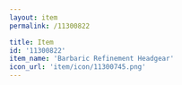 ```yaml
---
layout: item
permalink: /11300822

title: Item
id: '11300822'
item_name: 'Barbaric Refinement Headgear'
icon_url: 'item/icon/11300745.png'
---
```

